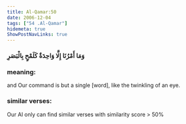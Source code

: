 ```yaml
---
title: Al-Qamar:50
date: 2006-12-04
tags: ["54 .Al-Qamar"]
hidemeta: true 
ShowPostNavLinks: true 
---
```

### وَمَا أَمْرُنَا إِلَّا وَاحِدَةٌ كَلَمْحٍ بِالْبَصَرِ
### meaning: 
and Our command is but a single [word], like the twinkling of an eye.
### similar verses: 

Our AI only can find similar verses with similarity score > 50% 




